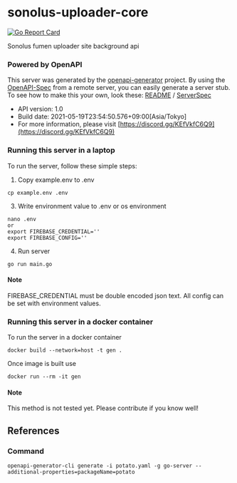 # sonolus-uploader-core
[![Go Report Card](https://goreportcard.com/badge/github.com/PurplePalette/sonolus-uploader-core)](https://goreportcard.com/report/github.com/PurplePalette/sonolus-uploader-core)

Sonolus fumen uploader site background api

### Powered by OpenAPI
This server was generated by the [openapi-generator](https://openapi-generator.tech) project.
By using the [OpenAPI-Spec](https://github.com/OAI/OpenAPI-Specification) from a remote server, you can easily generate a server stub. To see how to make this your own, look these: [README](https://openapi-generator.tech) / [ServerSpec](https://github.com/PurplePalette/sonolus-uploader-core/blob/main/api/openapi.yaml)
- API version: 1.0
- Build date: 2021-05-19T23:54:50.576+09:00[Asia/Tokyo]
- For more information, please visit [https://discord.gg/KEfVkfC6Q9](https://discord.gg/KEfVkfC6Q9)


### Running this server in a laptop
To run the server, follow these simple steps:
1. Copy example.env to .env
```
cp example.env .env
```
3. Write environment value to .env or os environment
```
nano .env
or
export FIREBASE_CREDENTIAL=''
export FIREBASE_CONFIG=''
```
4. Run server
```
go run main.go
```
#### Note
FIREBASE_CREDENTIAL must be double encoded json text.
All config can be set with environment values.


### Running this server in a docker container
To run the server in a docker container
```
docker build --network=host -t gen .
```
Once image is built use
```
docker run --rm -it gen 
```
#### Note
This method is not tested yet.
Please contribute if you know well!

## References
### Command
```openapi-generator-cli generate -i potato.yaml -g go-server --additional-properties=packageName=potato```
